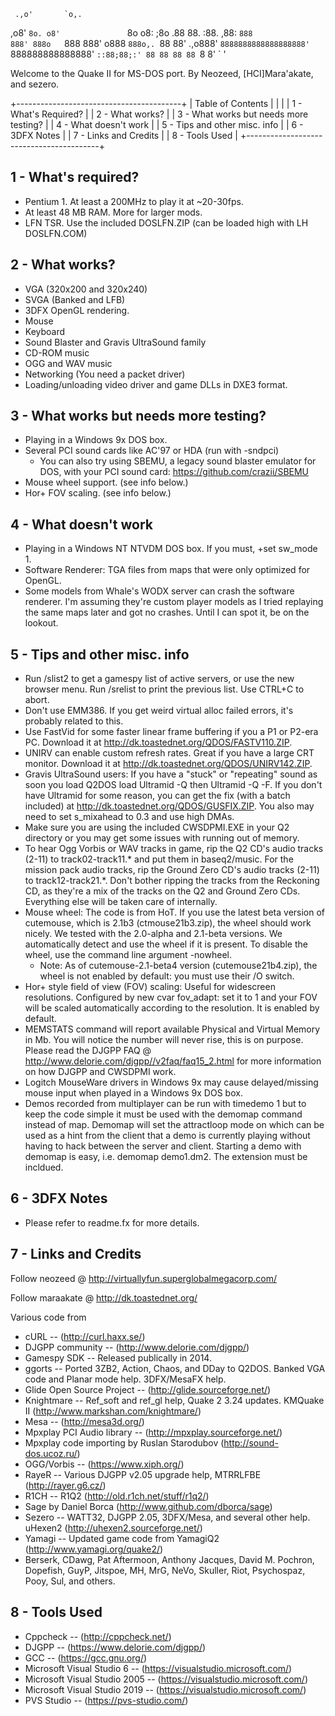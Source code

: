      .,o'       `o,.
   ,o8'           `8o.
  o8'               `8o
 o8:                 ;8o
.88                   88.
:88.                 ,88:
`888                 888'
 888o   `888 888'   o888
 `888o,. `88 88' .,o888'
  `8888888888888888888'
    `888888888888888'
       `::88;88;:'
          88 88
          88 88
          `8 8'
           ` '

Welcome to the Quake II for MS-DOS port.
By Neozeed, [HCI]Mara'akate, and sezero.

+-----------------------------------------+
|            Table of Contents            |
|                                         |
|  1 - What's Required?                   |
|  2 - What works?                        |
|  3 - What works but needs more testing? |
|  4 - What doesn't work                  |
|  5 - Tips and other misc. info          |
|  6 - 3DFX Notes                         |
|  7 - Links and Credits                  |
|  8 - Tools Used                         |
+-----------------------------------------+

1 - What's required?
---------------------------------------------------------
* Pentium 1.  At least a 200MHz to play it at ~20-30fps.
* At least 48 MB RAM.  More for larger mods.
* LFN TSR.  Use the included DOSLFN.ZIP (can be loaded high with LH DOSLFN.COM)

2 - What works?
---------------------------------------------------------
* VGA (320x200 and 320x240)
* SVGA (Banked and LFB)
* 3DFX OpenGL rendering.
* Mouse
* Keyboard
* Sound Blaster and Gravis UltraSound family
* CD-ROM music
* OGG and WAV music
* Networking (You need a packet driver)
* Loading/unloading video driver and game DLLs in DXE3 format.

3 - What works but needs more testing?
---------------------------------------------------------
* Playing in a Windows 9x DOS box.
* Several PCI sound cards like AC'97 or HDA (run with -sndpci)
  - You can also try using SBEMU, a legacy sound blaster emulator for DOS,
    with your PCI sound card: https://github.com/crazii/SBEMU
* Mouse wheel support. (see info below.)
* Hor+ FOV scaling. (see info below.)

4 - What doesn't work
---------------------------------------------------------
* Playing in a Windows NT NTVDM DOS box.  If you must, +set sw_mode 1.
* Software Renderer: TGA files from maps that were only optimized for OpenGL.
* Some models from Whale's WODX server can crash the software renderer.  I'm
  assuming they're custom player models as I tried replaying the same maps
  later and got no crashes.  Until I can spot it, be on the lookout.

5 - Tips and other misc. info
---------------------------------------------------------
* Run /slist2 to get a gamespy list of active servers, or use the new browser
  menu.  Run /srelist to print the previous list.  Use CTRL+C to abort.
* Don't use EMM386.  If you get weird virtual alloc failed errors,
  it's probably related to this.
* Use FastVid for some faster linear frame buffering if you a P1 or P2-era PC.
  Download it at http://dk.toastednet.org/QDOS/FASTV110.ZIP.
* UNIRV can enable custom refresh rates.  Great if you have a large CRT monitor.
  Download it at http://dk.toastednet.org/QDOS/UNIRV142.ZIP.
* Gravis UltraSound users:  If you have a "stuck" or "repeating" sound as soon
  you load Q2DOS load Ultramid -Q then Ultramid -Q -F.  If you don't have
  Ultramid for some reason, you can get the fix (with a batch included) at
  http://dk.toastednet.org/QDOS/GUSFIX.ZIP.
  You also may need to set s_mixahead to 0.3 and use high DMAs.
* Make sure you are using the included CWSDPMI.EXE in your Q2 directory or you
  may get some issues with running out of memory.
* To hear Ogg Vorbis or WAV tracks in game, rip the Q2 CD's audio tracks (2-11)
  to track02-track11.* and put them in baseq2/music.  For the mission pack 
  audio tracks, rip the Ground Zero CD's audio tracks (2-11) to 
  track12-track21.*.  Don't bother ripping the tracks from the Reckoning CD,
  as they're a mix of the tracks on the Q2 and Ground Zero CDs.  Everything
  else will be taken care of internally.
* Mouse wheel:  The code is from HoT.  If you use the latest beta version of
  cutemouse, which  is 2.1b3 (ctmouse21b3.zip), the wheel should work nicely.
  We tested with the 2.0-alpha and 2.1-beta versions. We automatically detect
  and use the wheel if it is present. To disable the wheel, use the command
  line argument -nowheel.
  - Note: As of cutemouse-2.1-beta4 version (cutemouse21b4.zip), the wheel is
    not enabled by default: you must use their /O switch.
* Hor+ style field of view (FOV) scaling: Useful for widescreen resolutions.
  Configured by new cvar fov_adapt: set it to 1 and your FOV will be scaled
  automatically according to the resolution. It is enabled by default.
* MEMSTATS command will report available Physical and Virtual Memory in Mb.
  You will notice the number will never rise, this is on purpose.
  Please read the DJGPP FAQ @ http://www.delorie.com/djgpp//v2faq/faq15_2.html
  for more information on how DJGPP and CWSDPMI work.
* Logitch MouseWare drivers in Windows 9x may cause delayed/missing mouse input
  when played in a Windows 9x DOS box.
* Demos recorded from multiplayer can be run with timedemo 1 but to keep the
  code simple it must be used with the demomap command instead of map.  Demomap
  will set the attractloop mode on which can be used as a hint from the client
  that a demo is currently playing without having to hack between the server
  and client.  Starting a demo with demomap is easy, i.e.  demomap demo1.dm2.
  The extension must be incldued.

6 - 3DFX Notes
---------------------------------------------------------
* Please refer to readme.fx for more details.

7 - Links and Credits
---------------------------------------------------------
Follow neozeed @
http://virtuallyfun.superglobalmegacorp.com/

Follow maraakate @
http://dk.toastednet.org/

Various code from
* cURL -- (http://curl.haxx.se/)
* DJGPP community -- (http://www.delorie.com/djgpp/)
* Gamespy SDK -- Released publically in 2014.
* ggorts -- Ported 3ZB2, Action, Chaos, and DDay to Q2DOS.  Banked VGA code and
            Planar mode help.  3DFX/MesaFX help.
* Glide Open Source Project -- (http://glide.sourceforge.net/)
* Knightmare -- Ref_soft and ref_gl help, Quake 2 3.24 updates.
                KMQuake II (http://www.markshan.com/knightmare/)
* Mesa -- (http://mesa3d.org/)
* Mpxplay PCI Audio library -- (http://mpxplay.sourceforge.net/)
* Mpxplay code importing by Ruslan Starodubov (http://sound-dos.ucoz.ru/)
* OGG/Vorbis -- (https://www.xiph.org/)
* RayeR -- Various DJGPP v2.05 upgrade help, MTRRLFBE (http://rayer.g6.cz/)
* R1CH -- R1Q2 (http://old.r1ch.net/stuff/r1q2/)
* Sage by Daniel Borca (http://www.github.com/dborca/sage)
* Sezero -- WATT32, DJGPP 2.05, 3DFX/Mesa, and several other help.
            uHexen2 (http://uhexen2.sourceforge.net/)
* Yamagi -- Updated game code from YamagiQ2 (http://www.yamagi.org/quake2/)
* Berserk, CDawg, Pat Aftermoon, Anthony Jacques, David M. Pochron, Dopefish,
  GuyP, Jitspoe, MH, MrG, NeVo, Skuller, Riot, Psychospaz, Pooy, Sul,
  and others.

8 - Tools Used
---------------------------------------------------------
* Cppcheck -- (http://cppcheck.net/)
* DJGPP -- (https://www.delorie.com/djgpp/)
* GCC -- (https://gcc.gnu.org/)
* Microsoft Visual Studio 6 -- (https://visualstudio.microsoft.com/)
* Microsoft Visual Studio 2005 -- (https://visualstudio.microsoft.com/)
* Microsoft Visual Studio 2019 -- (https://visualstudio.microsoft.com/)
* PVS Studio -- (https://pvs-studio.com/)
